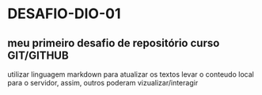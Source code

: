 # DESAFIO-DIO-01
## meu primeiro desafio de repositório curso GIT/GITHUB 
utilizar linguagem markdown para atualizar os textos 
levar o conteudo local para o servidor, assim, outros poderam vizualizar/interagir 
